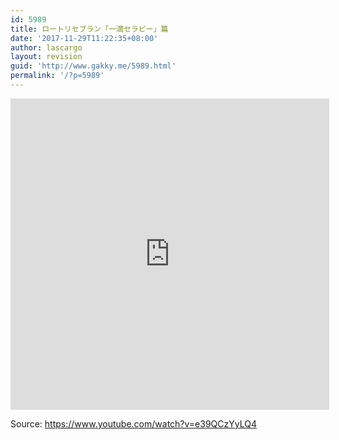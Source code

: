 ```yaml
---
id: 5989
title: ロートリセブラン「一滴セラピー」篇
date: '2017-11-29T11:22:35+08:00'
author: lascargo
layout: revision
guid: 'http://www.gakky.me/5989.html'
permalink: '/?p=5989'
---
```


<iframe allowfullscreen="allowfullscreen" frameborder="0" height="498" loading="lazy" src="http://player.youku.com/embed/XMzE2NjM0NTYwNA==" width="510"></iframe>

Source: <https://www.youtube.com/watch?v=e39QCzYyLQ4>